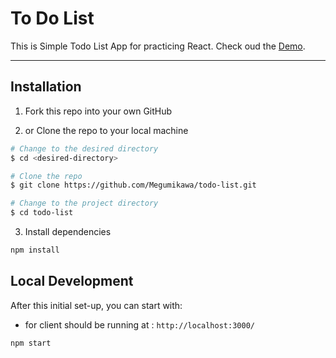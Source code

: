 # To Do List

<img align="right" >

This is Simple Todo List App for practicing React.
Check oud the [Demo](https://todo-list-react-app-practice.herokuapp.com/).

---
## Installation

1. Fork this repo into your own GitHub 

2. or Clone the repo to your local machine

```bash
# Change to the desired directory
$ cd <desired-directory>

# Clone the repo
$ git clone https://github.com/Megumikawa/todo-list.git

# Change to the project directory
$ cd todo-list
```

3. Install dependencies

```bash
npm install
```

## Local Development

After this initial set-up, you can start with:
- for client should be running at : `http://localhost:3000/`

```bash
npm start
```